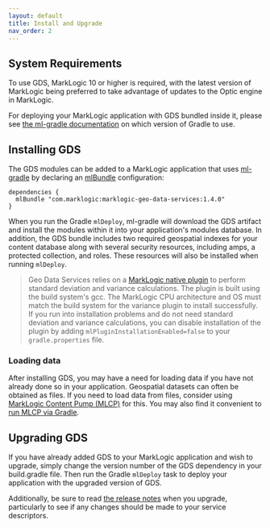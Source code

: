 ```yaml
---
layout: default
title: Install and Upgrade
nav_order: 2
---
```


## System Requirements

To use GDS, MarkLogic 10 or higher is required, with the latest version of MarkLogic being preferred to take 
advantage of updates to the Optic engine in MarkLogic.

For deploying your MarkLogic application with GDS bundled inside it, please see 
[the ml-gradle documentation](https://github.com/marklogic/ml-gradle) on which version of Gradle to use. 

## Installing GDS

The GDS modules can be added to a MarkLogic application that uses
[ml-gradle](https://github.com/marklogic-community/ml-gradle) by declaring an
[mlBundle](https://github.com/marklogic-community/ml-gradle/wiki/Bundles) configuration:

    dependencies {
      mlBundle "com.marklogic:marklogic-geo-data-services:1.4.0"
    }

When you run the Gradle `mlDeploy`, ml-gradle will download the GDS artifact and install the modules within it into 
your application's modules database. In addition, the GDS bundle includes two required geospatial indexes for your 
content database along with several security resources, including amps, a protected collection, and roles. These 
resources will also be installed when running `mlDeploy`.

> Geo Data Services relies on a [MarkLogic native plugin](https://docs.marklogic.com/guide/app-dev/native-plugins) to
> perform standard deviation and variance calculations. The plugin is built using the build system's gcc. The MarkLogic 
> CPU architecture and OS must match the build system for the variance plugin to install successfully. If you run into
> installation problems and do not need standard deviation and variance calculations, you can disable installation of 
> the plugin by adding `mlPluginInstallationEnabled=false` to your `gradle.properties` file.

### Loading data

After installing GDS, you may have a need for loading data if you have not already done so in your application. 
Geospatial datasets can often be obtained as files. If you need to load data from files, consider using 
[MarkLogic Content Pump (MLCP)](https://docs.marklogic.com/guide/mlcp/import) for this. You may also find it 
convenient to 
[run MLCP via Gradle](https://github.com/marklogic/ml-gradle/wiki/MarkLogic-Content-Pump-(mlcp)-and-Gradle).  

## Upgrading GDS

If you have already added GDS to your MarkLogic application and wish to upgrade, simply change the version number
of the GDS dependency in your build.gradle file. Then run the Gradle `mlDeploy` task to deploy your application with 
the upgraded version of GDS.

Additionally, be sure to read 
[the release notes](https://github.com/marklogic/marklogic-geo-data-services/releases) when you upgrade, 
particularly to see if any changes should be made to your service descriptors. 

